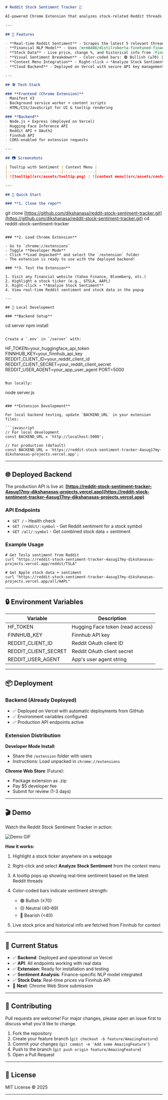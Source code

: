 ```markdown
# Reddit Stock Sentiment Tracker 🚀

AI-powered Chrome Extension that analyzes stock-related Reddit threads and visualizes sentiment in real-time using an NLP model fine-tuned for **financial news**. Built with **JavaScript, Node.js, Hugging Face API**, and **Reddit & Finnhub APIs**.

---

## 📌 Features

- **Real-time Reddit Sentiment** - Scrapes the latest 5 relevant threads from subreddits like r/stocks, r/wallstreetbets, r/investing.
- **Financial NLP Model** - Uses [mrm8488/distilroberta-finetuned-financial-news-sentiment-analysis](https://huggingface.co/mrm8488/distilroberta-finetuned-financial-news-sentiment-analysis) for finance-specific sentiment scoring.
- **Stock Data** - Live price, change %, and historical info from [Finnhub](https://finnhub.io/).
- **Visual Sentiment Breakdown** - Color-coded bars: 🟢 Bullish (≥70) | 🟡 Neutral (40–69) | 🔴 Bearish (<40).
- **Context Menu Integration** - Right-click → *Analyze Stock Sentiment* for any selected ticker.
- **Cloud Backend** - Deployed on Vercel with secure API key management.

---

## 🛠 Tech Stack

### **Frontend (Chrome Extension)**
- Manifest V3
- Background service worker + content scripts
- HTML/CSS/JavaScript for UI & tooltip rendering

### **Backend**
- Node.js + Express (deployed on Vercel)
- Hugging Face Inference API
- Reddit API + OAuth2
- Finnhub API
- CORS-enabled for extension requests

---

## 📷 Screenshots

| Tooltip with Sentiment | Context Menu |
|------------------------|--------------|
| ![tooltip](src/assets/tooltip.png) | ![context menu](src/assets/context-menu.png) |

---

## 🚀 Quick Start

### **1. Clone the repo**

```

git clone [https://github.com/dikshanasa/reddit-stock-sentiment-tracker.git](https://github.com/dikshanasa/reddit-stock-sentiment-tracker.git)
cd reddit-stock-sentiment-tracker

```

### **2. Load Chrome Extension**

- Go to `chrome://extensions`
- Toggle **Developer Mode**
- Click **Load Unpacked** and select the `/extension` folder
- The extension is ready to use with the deployed backend!

### **3. Test the Extension**

1. Visit any financial website (Yahoo Finance, Bloomberg, etc.)
2. Highlight a stock ticker (e.g., $TSLA, AAPL)
3. Right-click → **Analyze Stock Sentiment**
4. View real-time Reddit sentiment and stock data in the popup

---

## 🔧 Local Development

### **Backend Setup**

```

cd server
npm install

```

Create a `.env` in `/server` with:

```

HF\_TOKEN=your\_huggingface\_api\_token
FINNHUB\_KEY=your\_finnhub\_api\_key
REDDIT\_CLIENT\_ID=your\_reddit\_client\_id
REDDIT\_CLIENT\_SECRET=your\_reddit\_client\_secret
REDDIT\_USER\_AGENT=your\_app\_user\_agent
PORT=5000

```

Run locally:

```

node server.js

````

### **Extension Development**

For local backend testing, update `BACKEND_URL` in your extension files:

```javascript
// For local development
const BACKEND_URL = 'http://localhost:5000';

// For production (default)
const BACKEND_URL = 'https://reddit-stock-sentiment-tracker-4asug17my-dikshanasas-projects.vercel.app';
````

---

## 🌐 Deployed Backend

The production API is live at:
**[https://reddit-stock-sentiment-tracker-4asug17my-dikshanasas-projects.vercel.app](https://reddit-stock-sentiment-tracker-4asug17my-dikshanasas-projects.vercel.app)**

### **API Endpoints**

* `GET /` - Health check
* `GET /reddit/:symbol` - Get Reddit sentiment for a stock symbol
* `GET /all/:symbol` - Get combined stock data + sentiment

### **Example Usage**

```
# Get Tesla sentiment from Reddit
curl "https://reddit-stock-sentiment-tracker-4asug17my-dikshanasas-projects.vercel.app/reddit/TSLA"

# Get Apple stock data + sentiment
curl "https://reddit-stock-sentiment-tracker-4asug17my-dikshanasas-projects.vercel.app/all/AAPL"
```

---

## 🔒 Environment Variables

| Variable               | Description                      |
| ---------------------- | -------------------------------- |
| HF\_TOKEN              | Hugging Face token (read access) |
| FINNHUB\_KEY           | Finnhub API key                  |
| REDDIT\_CLIENT\_ID     | Reddit OAuth client ID           |
| REDDIT\_CLIENT\_SECRET | Reddit OAuth client secret       |
| REDDIT\_USER\_AGENT    | App's user agent string          |

---

## 📦 Deployment

### **Backend (Already Deployed)**

* ✅ Deployed on Vercel with automatic deployments from GitHub
* ✅ Environment variables configured
* ✅ Production API endpoints active

### **Extension Distribution**

**Developer Mode Install**:

* Share the `/extension` folder with users
* Instructions: Load unpacked in `chrome://extensions`

**Chrome Web Store** (Future):

* Package extension as .zip
* Pay \$5 developer fee
* Submit for review (1-3 days)

---

## 🎬 Demo

Watch the Reddit Stock Sentiment Tracker in action:

![Demo GIF](src/assets/redditDemo.gif)

**How it works:**

1. Highlight a stock ticker anywhere on a webpage
2. Right-click and select **Analyze Stock Sentiment** from the context menu
3. A tooltip pops up showing real-time sentiment based on the latest Reddit threads
4. Color-coded bars indicate sentiment strength:

   * 🟢 Bullish (≥70)
   * 🟡 Neutral (40–69)
   * 🔴 Bearish (<40)
5. Live stock price and historical info are fetched from Finnhub for context

---

## 🚀 Current Status

* ✅ **Backend**: Deployed and operational on Vercel
* ✅ **API**: All endpoints working with real data
* ✅ **Extension**: Ready for installation and testing
* ✅ **Sentiment Analysis**: Finance-specific NLP model integrated
* ✅ **Stock Data**: Real-time prices via Finnhub API
* 🔄 **Next**: Chrome Web Store submission

---

## 🤝 Contributing

Pull requests are welcome! For major changes, please open an issue first to discuss what you'd like to change.

1. Fork the repository
2. Create your feature branch (`git checkout -b feature/AmazingFeature`)
3. Commit your changes (`git commit -m 'Add some AmazingFeature'`)
4. Push to the branch (`git push origin feature/AmazingFeature`)
5. Open a Pull Request

---

## 📜 License

MIT License © 2025

---

```
